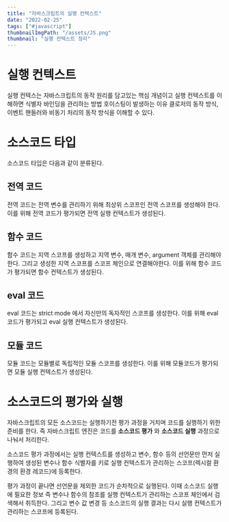 ```yaml
---
title: "자바스크립트의 실행 컨텍스트"
date: "2022-02-25"
tags: ["#javascript"]
thumbnailImgPath: "/assets/JS.png"
thumbnail: "실행 컨텍스트 정리"
---
```


# 실행 컨텍스트

실행 컨텍스는 자바스크립트의 동작 원리를 담고있는 핵심 개념이고 실행 컨텍스트를 이해하면 식별자 바인딩을 관리하는 방법 호이스팅이 발생하는 이유 클로저의 동작 방식, 이벤트 핸들러와 비동기 처리의 동작 방식을 이해할 수 있다.

# 소스코드 타입

소스코드 타입은 다음과 같이 분류된다.

## 전역 코드

전역 코드는 전역 변수를 관리하기 위해 최상위 스코프인 전역 스코프를 생성해야 한다. 이를 위해 전역 코드가 평가되면 전역 실행 컨텍스트가 생성된다.

## 함수 코드

함수 코드는 지역 스코프를 생성하고 지역 변수, 매개 변수, argument 객체를 관리해야한다. 그리고 생성한 지역 스코프를 스코프 체인으로 연결해야한다. 이를 위해 함수 코드가 평가되면 함수 컨텍스트가 생성된다.

## eval 코드

eval 코드는 strict mode 에서 자신만의 독자적인 스코프를 생성한다. 이를 위해 eval 코드가 평가되고 eval 실행 컨텍스트가 생성된다.

## 모듈 코드

모듈 코드는 모듈별로 독립적인 모듈 스코프를 생성한다. 이룰 위해 모듈코드가 평가되면 모듈 실행 컨텍스트가 생성된다.

# 소스코드의 평가와 실행

자바스크립트의 모든 소스코드는 실행하기전 평가 과정을 거치며 코드를 실행하기 위한 준비를 한다. 즉 자바스크립트 엔진은 코드를 **소스코드 평가** 와 **소스코드 실행** 과정으로 나눠서 처리한다.

소스코드 평가 과정에서는 실행 컨텍스트를 생성하고 변수, 함수 등의 선언문만 먼저 실행하여 생성된 변수나 함수 식별자를 키로 실행 컨텍스트가 관리하는 스코프(렉시컬 환경의 환경 레코드)에 등록한다.

평가 과정이 끝나면 선언문을 제외한 코드가 순차적으로 실행된다. 이때 소스코드 실행에 필요한 정보 즉 변수나 함수의 참조를 실행 컨텍스트가 관리하는 스코프 체인에서 검색해서 취득한다. 그리고 변수 값 변경 등 소스코드의 실행 결과는 다시 실행 컨텍스트가 관리하는 스코프에 등록된다.
